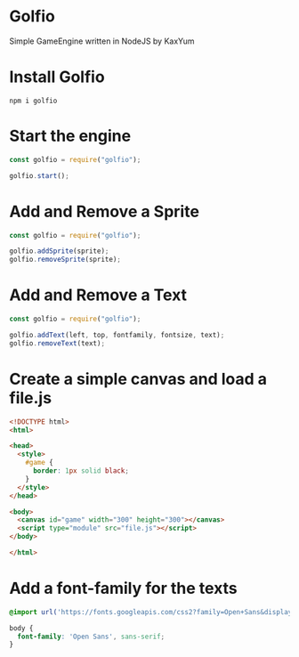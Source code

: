 # Golfio
Simple GameEngine written in NodeJS by KaxYum

# Install Golfio
```
npm i golfio
```

# Start the engine
```js
const golfio = require("golfio");

golfio.start();
```

# Add and Remove a Sprite
```js
const golfio = require("golfio");

golfio.addSprite(sprite);
golfio.removeSprite(sprite);
```

# Add and Remove a Text
```js
const golfio = require("golfio");

golfio.addText(left, top, fontfamily, fontsize, text);
golfio.removeText(text);
```

# Create a simple canvas and load a file.js
```html
<!DOCTYPE html>
<html>

<head>
  <style>
    #game {
      border: 1px solid black;
    }
  </style>
</head>

<body>
  <canvas id="game" width="300" height="300"></canvas>
  <script type="module" src="file.js"></script>
</body>

</html>
```

# Add a font-family for the texts
```css
@import url('https://fonts.googleapis.com/css2?family=Open+Sans&display=swap');

body {
  font-family: 'Open Sans', sans-serif;
}
```
